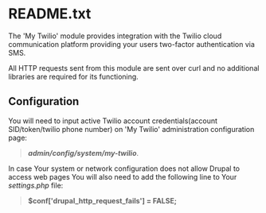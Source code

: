 README.txt
==========
The 'My Twilio' module provides integration with the Twilio cloud communication
platform providing your users two-factor authentication via SMS.

All HTTP requests sent from this module are sent over curl and no additional
libraries are required for its functioning.


Configuration
------------
You will need to input active Twilio account credentials(account SID/token/twilio phone number)
on 'My Twilio' administration configuration page:
> ***admin/config/system/my-twilio***.

In case Your system or network configuration does not allow Drupal to access web pages You will
also need to add the following line to Your *settings.php* file:
> **$conf['drupal_http_request_fails'] = FALSE;**